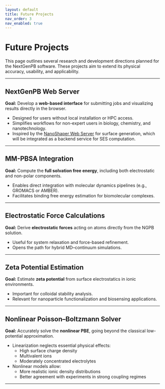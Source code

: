 ```yaml
---
layout: default
title: Future Projects
nav_order: 3
nav_enabled: true
---
```


# Future Projects

This page outlines several research and development directions planned for the NextGenPB software. These projects aim to extend its physical accuracy, usability, and applicability.

---
## NextGenPB Web Server

**Goal:** Develop a **web-based interface** for submitting jobs and visualizing results directly in the browser.

- Designed for users without local installation or HPC access.
- Simplifies workflows for non-expert users in biology, chemistry, and nanotechnology.
- Inspired by the [NanoShaper Web Server](https://nanoshaperweb.iit.it/) for surface generation, which will be integrated as a backend service for SES computation.

---

## MM-PBSA Integration

**Goal:** Compute the **full solvation free energy**, including both electrostatic and non-polar components.

- Enables direct integration with molecular dynamics pipelines (e.g., GROMACS or AMBER).
- Facilitates binding free energy estimation for biomolecular complexes.

---

## Electrostatic Force Calculations

**Goal:** Derive **electrostatic forces** acting on atoms directly from the NGPB solution.

- Useful for system relaxation and force-based refinement.
- Opens the path for hybrid MD–continuum simulations.

---

## Zeta Potential Estimation

**Goal:** Estimate **zeta potential** from surface electrostatics in ionic environments.

- Important for colloidal stability analysis.
- Relevant for nanoparticle functionalization and biosensing applications.

---

## Nonlinear Poisson–Boltzmann Solver

**Goal:** Accurately solve the **nonlinear PBE**, going beyond the classical low-potential approximation.

- Linearization neglects essential physical effects:
  - High surface charge density
  - Multivalent ions
  - Moderately concentrated electrolytes
- Nonlinear models allow:
  - More realistic ionic density distributions
  - Better agreement with experiments in strong coupling regimes

---